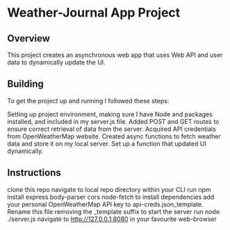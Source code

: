 # Weather-Journal App Project

## Overview
This project creates an asynchronous web app that uses Web API and user data to dynamically update the UI. 

Building
---------------------------------------------------
To get the project up and running I followed these steps:

Setting up project environment, making sure I have Node and packages installed, and included in my server.js file.
Added POST and GET routes to ensure correct retrieval of data from the server.
Acquired API credentials from OpenWeatherMap website.
Created async functions to fetch weather data and store it on my local server.
Set up a function that updated UI dynamically.

Instructions
----------------------------------------------------
clone this repo
navigate to local repo directory within your CLI
run npm install express body-parser cors node-fetch to install dependencies
add your personal OpenWeatherMap API key to api-creds.json_template. Rename this file removing the _template suffix
to start the server run node ./server.js
navigate to http://127.0.0.1:8080 in your favourite web-browser
